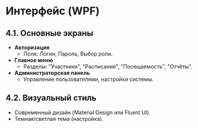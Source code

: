 # Интерфейс (WPF)
## 4.1. Основные экраны
* **Авторизация**
    * Поля: Логин, Пароль, Выбор роли.
* **Главное меню**
    * Разделы: "Участники", "Расписание", "Посещаемость", "Отчёты".
* **Администраторская панель**
    * Управление пользователями, настройки системы.
## 4.2. Визуальный стиль
* Современный дизайн (Material Design или Fluent UI).
* Темная/светлая тема (настройка).